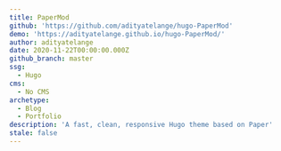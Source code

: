 ```yaml
---
title: PaperMod
github: 'https://github.com/adityatelange/hugo-PaperMod'
demo: 'https://adityatelange.github.io/hugo-PaperMod/'
author: adityatelange
date: 2020-11-22T00:00:00.000Z
github_branch: master
ssg:
  - Hugo
cms:
  - No CMS
archetype:
  - Blog
  - Portfolio
description: 'A fast, clean, responsive Hugo theme based on Paper'
stale: false
---
```

